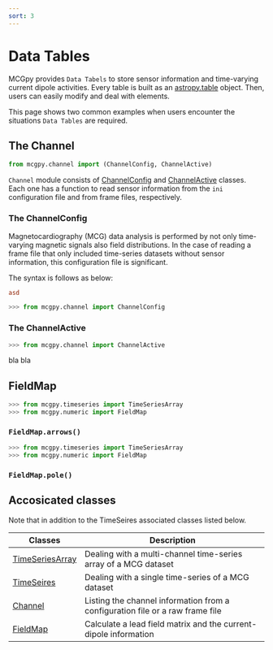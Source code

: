 ```yaml
---
sort: 3
---
```


# Data Tables

MCGpy provides `Data Tabels` to store sensor information and time-varying current dipole activities. Every table is built as an [astropy.table](https://docs.astropy.org/en/stable/table/index.html) object. Then, users can easily modify and deal with elements. 

This page shows two common examples when users encounter the situations `Data Tables` are required.

## The Channel

```python
from mcgpy.channel import (ChannelConfig, ChannelActive)
```

`Channel` module consists of [ChannelConfig]() and [ChannelActive]() classes. Each one has a function to read sensor information from the `ini` configuration file and from frame files, respectively.

### The ChannelConfig

Magnetocardiography (MCG) data analysis is performed by not only time-varying magnetic signals also field distributions. In the case of reading a frame file that only included time-series datasets without sensor information, this configuration file is significant.

The syntax is follows as below:

```ini
asd

```


```python
>>> from mcgpy.channel import ChannelConfig
```

### The ChannelActive

```python
>>> from mcgpy.channel import ChannelActive
```

bla bla

## FieldMap

```python
>>> from mcgpy.timeseries import TimeSeriesArray
>>> from mcgpy.numeric import FieldMap
```

### `FieldMap.arrows()`

```python
>>> from mcgpy.timeseries import TimeSeriesArray
>>> from mcgpy.numeric import FieldMap
```

### `FieldMap.pole()`



## Accosicated classes

Note that in addition to the TimeSeires associated classes listed below.

| Classes             | Description                   |
|---------------------|-------------------------------|
| [TimeSeriesArray]() | Dealing with a multi-channel time-series array of a MCG dataset | 
| [TimeSeires]()      | Dealing with a single time-series of a MCG dataset |
| [Channel]()         | Listing the channel information from a configuration file or a raw frame file |
| [FieldMap]()        | Calculate a lead field matrix and the current-dipole information |
  
